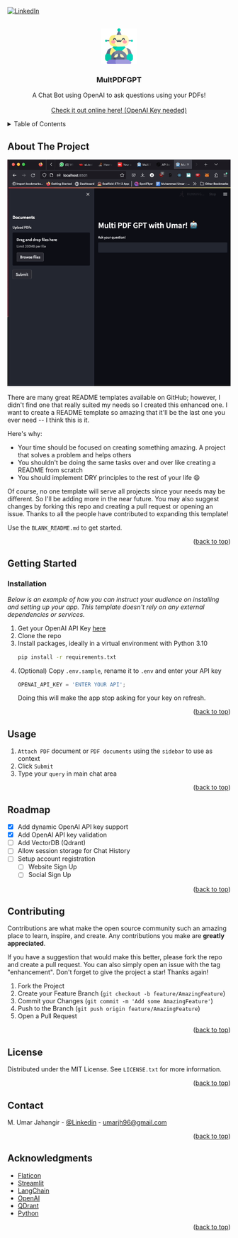 <a name="readme-top"></a>

[![LinkedIn][linkedin-shield]][linkedin-url]

<!-- PROJECT LOGO -->
<br />
<div align="center">
  <a href="https://github.com/othneildrew/Best-README-Template">
    <img src="static/logo.png" alt="Logo" width="80" height="80">
  </a>

  <h3 align="center">MultPDFGPT</h3>

  <p align="center">
    A Chat Bot using OpenAI to ask questions using your PDFs!
    <br />
    <br />
     <a href="https://mumarj-multipdfgpt.streamlit.app/">Check it out online here! (OpenAI Key needed)</a>
    <!--·
    <a href="https://github.com/othneildrew/Best-README-Template/issues">Report Bug</a>
    ·
    <a href="https://github.com/othneildrew/Best-README-Template/issues">Request Feature</a> -->
  </p>
</div>



<!-- TABLE OF CONTENTS -->
<details>
  <summary>Table of Contents</summary>
  <ol>
    <li>
      <a href="#getting-started">Getting Started</a>
      <ul>
        <li><a href="#installation">Installation</a></li>
      </ul>
    </li>
    <li><a href="#usage">Usage</a></li>
    <li><a href="#license">License</a></li>
    <li><a href="#acknowledgments">Acknowledgments</a></li>
  </ol>
</details>



<!-- ABOUT THE PROJECT -->
## About The Project

![Demo Gif][demo-gif]

There are many great README templates available on GitHub; however, I didn't find one that really suited my needs so I created this enhanced one. I want to create a README template so amazing that it'll be the last one you ever need -- I think this is it.

Here's why:
* Your time should be focused on creating something amazing. A project that solves a problem and helps others
* You shouldn't be doing the same tasks over and over like creating a README from scratch
* You should implement DRY principles to the rest of your life :smile:

Of course, no one template will serve all projects since your needs may be different. So I'll be adding more in the near future. You may also suggest changes by forking this repo and creating a pull request or opening an issue. Thanks to all the people have contributed to expanding this template!

Use the `BLANK_README.md` to get started.

<p align="right">(<a href="#readme-top">back to top</a>)</p>


<!-- GETTING STARTED -->
## Getting Started

### Installation

_Below is an example of how you can instruct your audience on installing and setting up your app. This template doesn't rely on any external dependencies or services._

1. Get your OpenAI API Key [here](https://platform.openai.com/account/api-keys)
2. Clone the repo
3. Install packages, ideally in a virtual environment with Python 3.10
   ```sh
   pip install -r requirements.txt
   ```
4. (Optional) Copy `.env.sample`, rename it to `.env` and enter your API key
   ```js
   OPENAI_API_KEY = 'ENTER YOUR API';
   ```
   Doing this will make the app stop asking for your key on refresh.

<p align="right">(<a href="#readme-top">back to top</a>)</p>



<!-- USAGE EXAMPLES -->
## Usage

1. `Attach PDF` document or `PDF documents` using the `sidebar` to use as context
2. Click `Submit`
3. Type your `query` in main chat area
<p align="right">(<a href="#readme-top">back to top</a>)</p>



<!-- ROADMAP -->
## Roadmap

- [x] Add dynamic OpenAI API key support
- [x] Add OpenAI API key validation
- [ ] Add VectorDB (Qdrant)
- [ ] Allow session storage for Chat History
- [ ] Setup account registration
    - [ ] Website Sign Up
    - [ ] Social Sign Up

<p align="right">(<a href="#readme-top">back to top</a>)</p>



<!-- CONTRIBUTING -->
## Contributing

Contributions are what make the open source community such an amazing place to learn, inspire, and create. Any contributions you make are **greatly appreciated**.

If you have a suggestion that would make this better, please fork the repo and create a pull request. You can also simply open an issue with the tag "enhancement".
Don't forget to give the project a star! Thanks again!

1. Fork the Project
2. Create your Feature Branch (`git checkout -b feature/AmazingFeature`)
3. Commit your Changes (`git commit -m 'Add some AmazingFeature'`)
4. Push to the Branch (`git push origin feature/AmazingFeature`)
5. Open a Pull Request

<p align="right">(<a href="#readme-top">back to top</a>)</p>



<!-- LICENSE -->
## License

Distributed under the MIT License. See `LICENSE.txt` for more information.

<p align="right">(<a href="#readme-top">back to top</a>)</p>


<!-- CONTACT -->
## Contact

M. Umar Jahangir - [@Linkedin](https://linkedin.com/in/mumarj) - umarjh96@gmail.com
<p align="right">(<a href="#readme-top">back to top</a>)</p>



<!-- ACKNOWLEDGMENTS -->
## Acknowledgments

* [Flaticon](https://www.flaticon.com)
* [Streamlit](https://www.flaticon.com)
* [LangChain](https://www.langchain.com/)
* [OpenAI](https://platform.openai.com/docs/api-reference)
* [QDrant](https://qdrant.tech/)
* [Python](https://www.python.org/downloads/)

<p align="right">(<a href="#readme-top">back to top</a>)</p>



<!-- MARKDOWN LINKS & IMAGES -->
<!-- https://www.markdownguide.org/basic-syntax/#reference-style-links -->
[demo-gif]: ./MultPDFGPT-Demo.gif
[linkedin-shield]: https://img.shields.io/badge/-LinkedIn-black.svg?style=for-the-badge&logo=linkedin&colorB=555
[linkedin-url]: https://linkedin.com/in/mumarj
